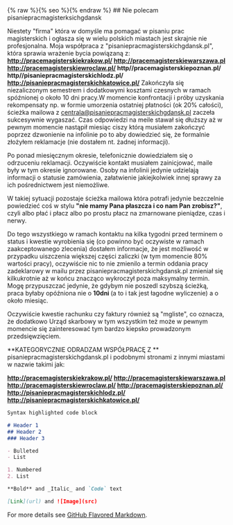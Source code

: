  <head>
  <meta charset="UTF-8">
  <meta name="description" content="Nie polecam pisaniepracmagisterskich gdansk wroclaw poznan krakow warszawa lodz torun">
  <meta name="keywords" content="pisanieprac, pisaniepracmagisterskich, pisaniepracdyplomowych">
  <meta name="author" content="Nie polecam pisanie prac">
  <meta name="viewport" content="width=device-width, initial-scale=1.0">
</head> 
{% raw %}{% seo %}{% endraw %}
## Nie polecam pisaniepracmagisterksichgdansk

Niestety "firma" która w domyśle ma pomagać w pisaniu prac magisterskich i ogłasza się w  wielu polskich miastach jest skrajnie nie profesjonalna. Moja współpraca z "pisaniepracmagisterskichgdansk.pl",
która sprawia wrażenie bycia powiązaną z:
**http://pracemagisterskiekrakow.pl/
http://pracemagisterskiewarszawa.pl
http://pracemagisterskiewroclaw.pl/
http//pracemagisterskiepoznan.pl/
http//pisaniepracmagisterskichlodz.pl/
http://pisaniepracmagisterskichkatowice.pl/**
Zakończyła się niezaliczonym semestrem i dodatkowymi kosztami czesnych w ramach spóźnionej o około 10 dni pracy.W momencie konfrontacji i próby uzyskania rekompensaty np. w formie umorzenia ostatniej płatności (ok 20% całości), ścieżka mailowa z centrala@pisaniepracmagisterskichgdansk.pl zaczeła sukcesywnie wygaszać. Czas odpowiedzi na meile stawał się dłuższy aż w pewnym momencie nastąpił miesiąc ciszy którą musiałem zakończyć poprzez dzwonienie na infolinie po to aby dowiedzieć się, że formalnie złożyłem reklamacje (nie dostałem nt. żadnej informacji).

Po ponad miesięcznym okresie, telefonicznie dowiedziałem się o odrzuceniu reklamacji. Oczywiście kontakt musiałem zainicjować, maile były w tym okresie ignorowane. Osoby na infolinii jedynie udzielają informacji o statusie zamówienia, załatwienie jakiejkolwiek innej sprawy za ich pośrednictwem jest niemożliwe.

W takiej sytuacji pozostaje ścieżka mailowa która potrafi jedynie bezczelnie powiedzieć coś w stylu **"nie mamy Pana płaszcza i co nam Pan zrobisz?"**, czyli albo płać i płacz albo po prostu płacz na zmarnowane pieniądze, czas i nerwy.

Do tego wszystkiego w ramach kontaktu na kilka tygodni przed terminem o status i kwestie wyrobienia się (co powinno być oczywiste w ramach zaakceptowanego zlecenia) dostałem informacje, że jest możliwość w przypadku uiszczenia większej części zaliczki (w tym momencie 80% wartości pracy), oczywiście nic to nie zmienilo a termin oddania pracy zadeklarowy w mailu przez  pisaniepracmagisterskichgdansk.pl zmieniał się kilkukrotnie aż w końcu znacząco wykroczył poza maksymalny termin. Mogę przypuszczać jedynie, że gdybym nie poszedl szybszą ścieżką, praca byłaby opóźniona nie o <strong>10dni </strong>(a to i tak jest łagodne wyliczenie) a o około miesiąc.

Oczywiście kwestie rachunku czy faktury również są "mgliste", co oznacza, że dodatkowo Urząd skarbowy w tym wszystkim też może w pewnym momencie się zainteresować tym bardzo kiepsko prowadzonym przedsięwzięciem.

**KATEGORYCZNIE ODRADZAM WSPÓŁPRACĘ Z ** pisaniepracmagisterskichgdansk.pl i podobnymi stronami z innymi miastami w nazwie takimi jak:

**http://pracemagisterskiekrakow.pl/
http://pracemagisterskiewarszawa.pl
http://pracemagisterskiewroclaw.pl/
http://pracemagisterskiepoznan.pl/
http://pisaniepracmagisterskichlodz.pl/
http://pisaniepracmagisterskichkatowice.pl/**

```markdown
Syntax highlighted code block

# Header 1
## Header 2
### Header 3

- Bulleted
- List

1. Numbered
2. List

**Bold** and _Italic_ and `Code` text

[Link](url) and ![Image](src)
```

For more details see [GitHub Flavored Markdown](https://guides.github.com/features/mastering-markdown/).


